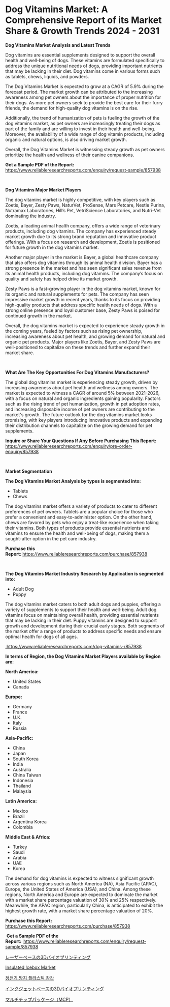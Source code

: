 <p><h1>Dog Vitamins Market: A Comprehensive Report of its Market Share & Growth Trends 2024 - 2031</h1></p><p><strong>Dog Vitamins Market Analysis and Latest Trends</strong></p>
<p><p>Dog vitamins are essential supplements designed to support the overall health and well-being of dogs. These vitamins are formulated specifically to address the unique nutritional needs of dogs, providing important nutrients that may be lacking in their diet. Dog vitamins come in various forms such as tablets, chews, liquids, and powders.</p><p>The Dog Vitamins Market is expected to grow at a CAGR of 5.9% during the forecast period. The market growth can be attributed to the increasing awareness among pet owners about the importance of proper nutrition for their dogs. As more pet owners seek to provide the best care for their furry friends, the demand for high-quality dog vitamins is on the rise.</p><p>Additionally, the trend of humanization of pets is fueling the growth of the dog vitamins market, as pet owners are increasingly treating their dogs as part of the family and are willing to invest in their health and well-being. Moreover, the availability of a wide range of dog vitamin products, including organic and natural options, is also driving market growth.</p><p>Overall, the Dog Vitamins Market is witnessing steady growth as pet owners prioritize the health and wellness of their canine companions.</p></p>
<p><strong>Get a Sample PDF of the Report:&nbsp;</strong> <a href="https://www.reliableresearchreports.com/enquiry/request-sample/857938">https://www.reliableresearchreports.com/enquiry/request-sample/857938</a></p>
<p>&nbsp;</p>
<p><strong>Dog Vitamins Major Market Players</strong></p>
<p><p>The dog vitamins market is highly competitive, with key players such as Zoetis, Bayer, Zesty Paws, NaturVet, ProSense, Mars Petcare, Nestle Purina, Nutramax Laboratories, Hill’s Pet, VetriScience Laboratories, and Nutri-Vet dominating the industry. </p><p>Zoetis, a leading animal health company, offers a wide range of veterinary products, including dog vitamins. The company has experienced steady market growth due to its strong brand reputation and innovative product offerings. With a focus on research and development, Zoetis is positioned for future growth in the dog vitamins market.</p><p>Another major player in the market is Bayer, a global healthcare company that also offers dog vitamins through its animal health division. Bayer has a strong presence in the market and has seen significant sales revenue from its animal health products, including dog vitamins. The company’s focus on quality and safety has helped drive its market growth.</p><p>Zesty Paws is a fast-growing player in the dog vitamins market, known for its organic and natural supplements for pets. The company has seen impressive market growth in recent years, thanks to its focus on providing high-quality products that address specific health needs of dogs. With a strong online presence and loyal customer base, Zesty Paws is poised for continued growth in the market.</p><p>Overall, the dog vitamins market is expected to experience steady growth in the coming years, fueled by factors such as rising pet ownership, increasing awareness about pet health, and growing demand for natural and organic pet products. Major players like Zoetis, Bayer, and Zesty Paws are well-positioned to capitalize on these trends and further expand their market share.</p></p>
<p>&nbsp;</p>
<p><strong>What Are The Key Opportunities For Dog Vitamins Manufacturers?</strong></p>
<p><p>The global dog vitamins market is experiencing steady growth, driven by increasing awareness about pet health and wellness among owners. The market is expected to witness a CAGR of around 5% between 2021-2026, with a focus on natural and organic ingredients gaining popularity. Factors such as the rising trend of pet humanization, growth in pet adoption rates, and increasing disposable income of pet owners are contributing to the market's growth. The future outlook for the dog vitamins market looks promising, with key players introducing innovative products and expanding their distribution channels to capitalize on the growing demand for pet supplements.</p></p>
<p><strong>Inquire or Share Your Questions If Any Before Purchasing This Report:</strong> <a href="https://www.reliableresearchreports.com/enquiry/pre-order-enquiry/857938">https://www.reliableresearchreports.com/enquiry/pre-order-enquiry/857938</a></p>
<p>&nbsp;</p>
<p><strong>Market Segmentation</strong></p>
<p><strong>The Dog Vitamins Market Analysis by types is segmented into:</strong></p>
<p><ul><li>Tablets</li><li>Chews</li></ul></p>
<p><p>The dog vitamins market offers a variety of products to cater to different preferences of pet owners. Tablets are a popular choice for those who prefer a convenient and easy-to-administer option. On the other hand, chews are favored by pets who enjoy a treat-like experience when taking their vitamins. Both types of products provide essential nutrients and vitamins to ensure the health and well-being of dogs, making them a sought-after option in the pet care industry.</p></p>
<p><strong>Purchase this Report:&nbsp;</strong><a href="https://www.reliableresearchreports.com/purchase/857938">https://www.reliableresearchreports.com/purchase/857938</a></p>
<p>&nbsp;</p>
<p><strong>The Dog Vitamins Market Industry Research by Application is segmented into:</strong></p>
<p><ul><li>Adult Dog</li><li>Puppy</li></ul></p>
<p><p>The dog vitamins market caters to both adult dogs and puppies, offering a variety of supplements to support their health and well-being. Adult dog vitamins focus on maintaining overall health, providing essential nutrients that may be lacking in their diet. Puppy vitamins are designed to support growth and development during their crucial early stages. Both segments of the market offer a range of products to address specific needs and ensure optimal health for dogs of all ages.</p></p>
<p><a href="https://www.reliableresearchreports.com/dog-vitamins-r857938">&nbsp;https://www.reliableresearchreports.com/dog-vitamins-r857938</a></p>
<p><strong>In terms of Region, the Dog Vitamins Market Players available by Region are:</strong></p>
<p>
    <p> <strong> North America: </strong>
        <ul>
            <li>United States</li>
            <li>Canada</li>
        </ul>
        </p> 
    <p> <strong> Europe: </strong>
        <ul>
            <li>Germany</li>
            <li>France</li>
            <li>U.K.</li>
            <li>Italy</li>
            <li>Russia</li>
        </ul>
        </p> 
    <p> <strong> Asia-Pacific: </strong>
        <ul>
            <li>China</li>
            <li>Japan</li>
            <li>South Korea</li>
            <li>India</li>
            <li>Australia</li>
            <li>China Taiwan</li>
            <li>Indonesia</li>
            <li>Thailand</li>
            <li>Malaysia</li>
        </ul>
        </p> 
    <p> <strong> Latin America: </strong>
        <ul>
            <li>Mexico</li>
            <li>Brazil</li>
            <li>Argentina Korea</li>
            <li>Colombia</li>
        </ul>
        </p> 
    <p> <strong> Middle East & Africa: </strong>
        <ul>
            <li>Turkey</li>
            <li>Saudi</li>
            <li>Arabia</li>
            <li>UAE</li>
            <li>Korea</li>
        </ul>
    </p>
    </p>
<p><p>The demand for dog vitamins is expected to witness significant growth across various regions such as North America (NA), Asia Pacific (APAC), Europe, the United States of America (USA), and China. Among these regions, North America and Europe are expected to dominate the market with a market share percentage valuation of 30% and 25% respectively. Meanwhile, the APAC region, particularly China, is anticipated to exhibit the highest growth rate, with a market share percentage valuation of 20%.</p></p>
<p><strong>Purchase this Report: </strong><a href="https://www.reliableresearchreports.com/purchase/857938">https://www.reliableresearchreports.com/purchase/857938</a></p>
<p>&nbsp;<strong>Get a Sample PDF of the Report:&nbsp;&nbsp;</strong><a href="https://www.reliableresearchreports.com/enquiry/request-sample/857938">https://www.reliableresearchreports.com/enquiry/request-sample/857938</a></p>
<p><strong></strong></p>
<p><p><a href="https://github.com/klon646/Market-Research-Report-List-1/blob/main/1929379140206.md">レーザーベースの3Dバイオプリンティング</a></p><p><a href="https://github.com/ernidarwin455/Market-Research-Report-List-1/blob/main/insulated-icebox-market.md">Insulated Icebox Market</a></p><p><a href="https://medium.com/@ethanmorar2011/2024%EB%85%84%EB%B6%80%ED%84%B0-2031%EB%85%84%EA%B9%8C%EC%A7%80%EC%9D%98-%ED%95%AD-%EC%A0%95%EC%A0%84%EC%84%B1-%ED%94%8C%EB%9D%BC%EC%8A%A4%ED%8B%B1-%EC%9E%A5%EA%B0%91-%EC%8B%9C%EC%9E%A5%EC%9D%98-%EC%8B%A0%ED%9D%A5-%ED%8A%B8%EB%A0%8C%EB%93%9C%EC%99%80-%EB%AF%B8%EB%9E%98-%EC%A0%84%EB%A7%9D-9c431d8418a5">정전기 방지 플라스틱 장갑</a></p><p><a href="https://github.com/EstaSprer20231/Market-Research-Report-List-2/blob/main/7085720140205.md">インクジェットベースの3Dバイオプリンティング</a></p><p><a href="https://medium.com/@vadkqfca47/%E3%82%B0%E3%83%AD%E3%83%BC%E3%83%90%E3%83%AB%E3%83%9E%E3%83%AB%E3%83%81%E3%83%81%E3%83%83%E3%83%97%E3%83%91%E3%83%83%E3%82%B1%E3%83%BC%E3%82%B8-mcp-%E5%B8%82%E5%A0%B4%E3%82%BB%E3%82%AF%E3%82%BF%E3%83%BC-%E3%82%BF%E3%82%A4%E3%83%97-%E5%BF%9C%E7%94%A8-%E5%B8%82%E5%A0%B4%E3%83%97%E3%83%AC%E3%82%A4%E3%83%A4%E3%83%BC%E3%81%AE%E6%88%A6%E7%95%A5-%E5%9C%B0%E5%9F%9F%E3%81%AE%E6%88%90%E9%95%B7%E6%B4%9E%E5%AF%9F-%E3%81%8A%E3%82%88%E3%81%B3%E5%B0%86%E6%9D%A5%E3%81%AE%E4%BA%88%E6%B8%AC-2024%E5%B9%B4-2031%E5%B9%B4-4930d382c642">マルチチップパッケージ（MCP）</a></p></p>